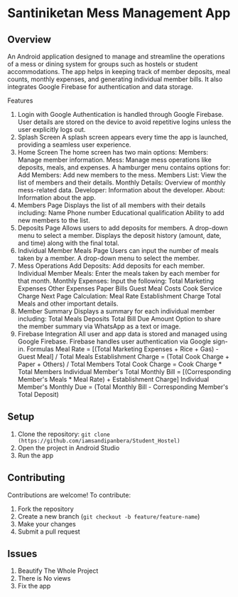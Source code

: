 # Santiniketan Mess Management App

## Overview
An Android application designed to manage and streamline the operations of a mess or dining system for groups such as hostels or student accommodations. The app helps in keeping track of member deposits, meal counts, monthly expenses, and generating individual member bills. It also integrates Google Firebase for authentication and data storage.

Features
1. Login with Google
Authentication is handled through Google Firebase.
User details are stored on the device to avoid repetitive logins unless the user explicitly logs out.
2. Splash Screen
A splash screen appears every time the app is launched, providing a seamless user experience.
3. Home Screen
The home screen has two main options:
Members: Manage member information.
Mess: Manage mess operations like deposits, meals, and expenses.
A hamburger menu contains options for:
Add Members: Add new members to the mess.
Members List: View the list of members and their details.
Monthly Details: Overview of monthly mess-related data.
Developer: Information about the developer.
About: Information about the app.
4. Members Page
Displays the list of all members with their details including:
Name
Phone number
Educational qualification
Ability to add new members to the list.
5. Deposits Page
Allows users to add deposits for members.
A drop-down menu to select a member.
Displays the deposit history (amount, date, and time) along with the final total.
6. Individual Member Meals Page
Users can input the number of meals taken by a member.
A drop-down menu to select the member.
7. Mess Operations
Add Deposits: Add deposits for each member.
Individual Member Meals: Enter the meals taken by each member for that month.
Monthly Expenses: Input the following:
Total Marketing Expenses
Other Expenses
Paper Bills
Guest Meal Costs
Cook Service Charge
Next Page Calculation:
Meal Rate
Establishment Charge
Total Meals and other important details.
8. Member Summary
Displays a summary for each individual member including:
Total Meals
Deposits
Total Bill
Due Amount
Option to share the member summary via WhatsApp as a text or image.
9. Firebase Integration
All user and app data is stored and managed using Google Firebase.
Firebase handles user authentication via Google sign-in.
Formulas
Meal Rate = [(Total Marketing Expenses + Rice + Gas) - Guest Meal] / Total Meals
Establishment Charge = (Total Cook Charge + Paper + Others) / Total Members
Total Cook Charge = Cook Charge * Total Members
Individual Member's Total Monthly Bill = [(Corresponding Member's Meals * Meal Rate) + Establishment Charge]
Individual Member's Monthly Due = (Total Monthly Bill - Corresponding Member's Total Deposit)

## Setup
1. Clone the repository: `git clone (https://github.com/iamsandipanbera/Student_Hostel)`
2. Open the project in Android Studio
3. Run the app

## Contributing
Contributions are welcome! To contribute:
1. Fork the repository
2. Create a new branch (`git checkout -b feature/feature-name`)
3. Make your changes
4. Submit a pull request

## Issues
1. Beautify The Whole Project
2. There is No views
3. Fix the app
